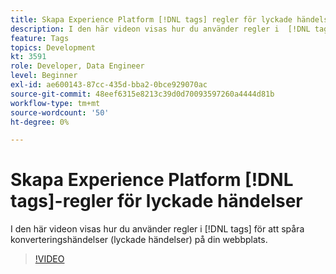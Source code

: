 ```yaml
---
title: Skapa Experience Platform [!DNL tags] regler för lyckade händelser
description: I den här videon visas hur du använder regler i  [!DNL tags]  för att spåra konverteringshändelser (lyckade händelser) på din webbplats.
feature: Tags
topics: Development
kt: 3591
role: Developer, Data Engineer
level: Beginner
exl-id: ae600143-87cc-435d-bba2-0bce929070ac
source-git-commit: 48eef6315e8213c39d0d70093597260a4444d81b
workflow-type: tm+mt
source-wordcount: '50'
ht-degree: 0%

---
```


# Skapa Experience Platform [!DNL tags]-regler för lyckade händelser

I den här videon visas hur du använder regler i [!DNL tags] för att spåra konverteringshändelser (lyckade händelser) på din webbplats.

>[!VIDEO](https://video.tv.adobe.com/v/28778/?quality=12&learn=on)

